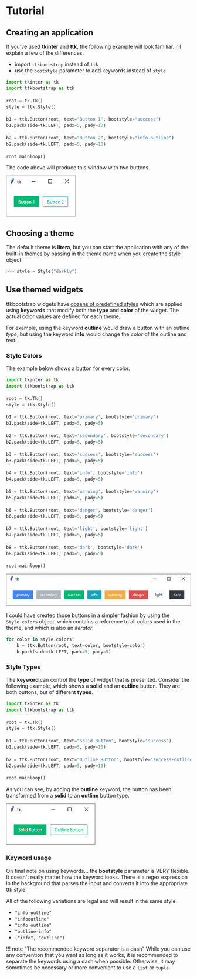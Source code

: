 # Tutorial

## Creating an application
If you've used **tkinter** and **ttk**, the following example will look familiar. 
I'll explain a few of the differences.

- import `ttkbootstrap` instead of `ttk`
- use the `bootstyle` parameter to add keywords instead of `style`

```python
import tkinter as tk
import ttkbootstrap as ttk

root = tk.Tk()
style = ttk.Style()

b1 = ttk.Button(root, text="Button 1", bootstyle="success")
b1.pack(side=tk.LEFT, padx=5, pady=10)

b2 = ttk.Button(root, text="Button 2", bootstyle="info-outline")
b2.pack(side=tk.LEFT, padx=5, pady=10)

root.mainloop()
```

The code above will produce this window with two buttons.

![simple usage window](../assets/tutorial/simple-usage.png)

## Choosing a theme

The default theme is **litera**, but you can start the application with any of 
the [built-in themes](../themes/index.md) by passing in the theme name when you create 
the style object.

```python
>>> style = Style("darkly")
```

## Use themed widgets

ttkbootstrap widgets have [dozens of predefined styles](../styleguide/index.md) which are 
applied using **keywords** that modify both the **type** and **color** of the 
widget. The actual color values are defined for each theme.

For example, using the keyword **outline** would draw a button with an outline 
_type_, but using the keyword **info** would change the _color_ of the outline
and text.

### Style Colors
The example below shows a button for every color.

```python
import tkinter as tk
import ttkbootstrap as ttk

root = tk.Tk()
style = ttk.Style()

b1 = ttk.Button(root, text='primary', bootstyle='primary')
b1.pack(side=tk.LEFT, padx=5, pady=5)

b2 = ttk.Button(root, text='secondary', bootstyle='secondary')
b2.pack(side=tk.LEFT, padx=5, pady=5)

b3 = ttk.Button(root, text='success', bootstyle='success')
b3.pack(side=tk.LEFT, padx=5, pady=5)

b4 = ttk.Button(root, text='info', bootstyle='info')
b4.pack(side=tk.LEFT, padx=5, pady=5)

b5 = ttk.Button(root, text='warning', bootstyle='warning')
b5.pack(side=tk.LEFT, padx=5, pady=5)

b6 = ttk.Button(root, text='danger', bootstyle='danger')
b6.pack(side=tk.LEFT, padx=5, pady=5)

b7 = ttk.Button(root, text='light', bootstyle='light')
b7.pack(side=tk.LEFT, padx=5, pady=5)

b8 = ttk.Button(root, text='dark', bootstyle='dark')
b8.pack(side=tk.LEFT, padx=5, pady=5)

root.mainloop()
```

![button colors](../assets/tutorial/button-colors.png)

I could have created those buttons in a simpler fashion by using the 
`Style.colors` object, which contains a reference to all colors used in the 
theme, and which is also an _iterator_.

```python
for color in style.colors:
    b = ttk.Button(root, text=color, bootstyle=color)
    b.pack(side=tk.LEFT, padx=5, pady=5)
```

### Style Types

The **keyword** can control the **type** of widget that is presented. Consider 
the following example, which shows a **solid** and an **outline** button. They
are both buttons, but of different **types**.

```python
import tkinter as tk
import ttkbootstrap as ttk

root = tk.Tk()
style = ttk.Style()

b1 = ttk.Button(root, text="Solid Button", bootstyle="success")
b1.pack(side=tk.LEFT, padx=5, pady=10)

b2 = ttk.Button(root, text="Outline Button", bootstyle="success-outline")
b2.pack(side=tk.LEFT, padx=5, pady=10)

root.mainloop()
```
As you can see, by adding the **outline** keyword, the button has been
transformed from a **solid** to an **outline** button type.

![button styles](../assets/tutorial/solid-outline-button-styles.png)

### Keyword usage

On final note on using keywords... the **bootstyle** parameter is VERY flexible. 
It doesn't really matter how the keyword looks. There is a regex expression in 
the background that parses the input and converts it into the appropriate ttk 
style.

All of the following variations are legal and will result in the same style.

* `"info-outline"`
* `"infooutline"`
* `"info outline"`
* `"outline-info"`
* `("info", "outline")`

!!! note "The recommended keyword separator is a dash"
    While you can use any convention that you want as long as it works, it is
    recommended to separate the keywords using a dash when possible. Otherwise,
    it may sometimes be necessary or more convenient to use a `list` or `tuple`.